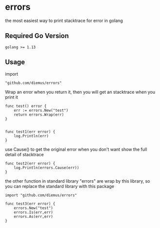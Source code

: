 # errors
the most easiest way to print stacktrace for error in golang

## Required Go Version

    golang >= 1.13

## Usage

import 

    "github.com/diemus/errors"

Wrap an error when you return it, then you will get an stacktrace when you print it

    func test() error {
    	err := errors.New("test")
    	return errors.Wrap(err)
    }


    func test1(err error) {
        log.Println(err)
    }


use Cause() to get the original error when you don't want show the full detail of stacktrace

    func test2(err error) {
        log.Println(errors.Cause(err))
    }

the other function in standard library "errors" are wrap by this library, so you can replace the standard library with this package

    import "github.com/diemus/errors"

    func test3(err error) {
    	errors.New("test")
    	errors.Is(err,err)
    	errors.As(err,err)
    }
